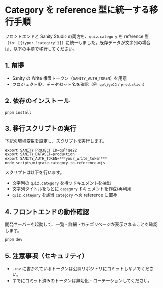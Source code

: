 # Category を reference 型に統一する移行手順

フロントエンドと Sanity Studio の両方を、`quiz.category` を reference 型（`to: [{type: 'category'}]`）に統一しました。既存データが文字列の場合は、以下の手順で移行してください。

## 1. 前提

- Sanity の Write 権限トークン（`SANITY_AUTH_TOKEN`）を用意
- プロジェクトID、データセット名を確認（例: `quljge22` / `production`）

## 2. 依存のインストール

```
pnpm install
```

## 3. 移行スクリプトの実行

下記の環境変数を設定し、スクリプトを実行します。

```
export SANITY_PROJECT_ID=quljge22
export SANITY_DATASET=production
export SANITY_AUTH_TOKEN=***your_write_token***
node scripts/migrate-category-to-reference.mjs
```

スクリプトは以下を行います。
- 文字列の `quiz.category` を持つドキュメントを抽出
- 文字列タイトルをもとに `category` ドキュメントを作成/再利用
- `quiz.category` を該当 `category` への reference に置換

## 4. フロントエンドの動作確認

開発サーバーを起動して、一覧・詳細・カテゴリページが表示されることを確認します。

```
pnpm dev
```

## 5. 注意事項（セキュリティ）

- `.env` に書かれているトークンは公開リポジトリにコミットしないでください。
- すでにコミット済みのトークンは無効化・ローテーションしてください。

